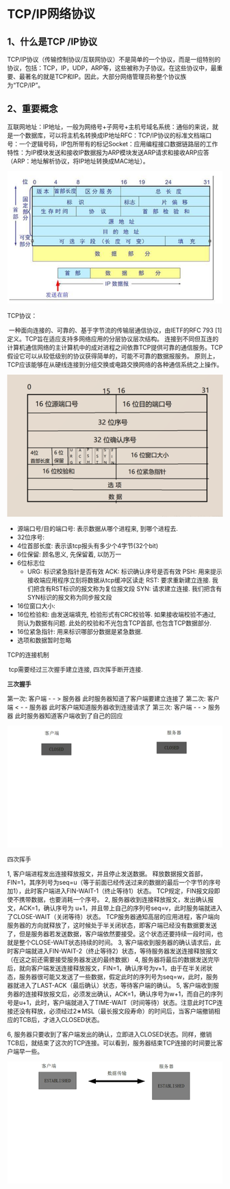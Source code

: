 # TCP/IP网络协议

## 1、什么是TCP /IP协议

​	TCP/IP协议（传输控制协议/互联网协议）不是简单的一个协议，而是一组特别的协议，包括：TCP，IP，UDP，ARP等，这些被称为子协议。在这些协议中，最重要、最著名的就是TCP和IP。因此，大部分网络管理员称整个协议族为“TCP/IP”。

## 2、重要概念

互联网地址：IP地址，一般为网络号+子网号+主机号域名系统：通俗的来说，就是一个数据库，可以将主机名转换成IP地址RFC：TCP/IP协议的标准文档端口号：一个逻辑号码，IP包所带有的标记Socket：应用编程接口数据链路层的工作特性：为IP模块发送和接收IP数据报为ARP模块发送ARP请求和接收ARP应答（ARP：地址解析协议，将IP地址转换成MAC地址）。

![](images/ip.png)



[^ARP]: 地址解析协议，即ARP（Address Resolution Protocol），是根据[IP地址](https://baike.baidu.com/item/IP地址)获取[物理地址](https://baike.baidu.com/item/物理地址/2129)的一个[TCP/IP协议](https://baike.baidu.com/item/TCP%2FIP协议)。[主机](https://baike.baidu.com/item/主机/455151)发送信息时将包含目标IP地址的ARP请求广播到网络上的所有主机，并接收返回消息，以此确定目标的物理地址；收到返回消息后将该IP地址和物理地址存入本机ARP缓存中并保留一定时间，下次请求时直接查询ARP缓存以节约资源。地址解析协议是建立在网络中各个主机互相信任的基础上的，网络上的主机可以自主发送ARP应答消息，其他主机收到应答报文时不会检测该报文的真实性就会将其记入本机ARP缓存；由此攻击者就可以向某一主机发送伪ARP应答报文，使其发送的信息无法到达预期的主机或到达错误的主机，这就构成了一个[ARP欺骗](https://baike.baidu.com/item/ARP欺骗)。[ARP命令](https://baike.baidu.com/item/ARP命令)可用于查询本机ARP缓存中IP地址和[MAC地址](https://baike.baidu.com/item/MAC地址)的对应关系、添加或删除静态对应关系等。相关协议有[RARP](https://baike.baidu.com/item/RARP)、[代理ARP](https://baike.baidu.com/item/代理ARP)。[NDP](https://baike.baidu.com/item/NDP)用于在[IPv6](https://baike.baidu.com/item/IPv6)中代替地址解析协议。
[^IMCP协议]: Internet控制[报文](https://baike.baidu.com/item/报文/3164352)协议。它是[TCP/IP协议簇](https://baike.baidu.com/item/TCP%2FIP协议簇)的一个子协议，用于在IP[主机](https://baike.baidu.com/item/主机/455151)、[路由](https://baike.baidu.com/item/路由)器之间传递控制消息。控制消息是指[网络通](https://baike.baidu.com/item/网络通)不通、[主机](https://baike.baidu.com/item/主机/455151)是否可达、[路由](https://baike.baidu.com/item/路由/363497)是否可用等网络本身的消息。这些控制消息虽然并不传输用户数据，但是对于用户数据的传递起着重要的作用。 [1] ICMP使用IP的基本支持，就像它是一个更高级别的协议，但是，ICMP实际上是IP的一个组成部分，必须由每个IP模块实现。
[^RIP协议]: 是一种[内部网关协议](https://baike.baidu.com/item/内部网关协议)（IGP），是一种[动态路由选择](https://baike.baidu.com/item/动态路由选择/1250467)协议，用于自治系统（AS）内的路由信息的传递。RIP协议基于距离矢量算法（DistanceVectorAlgorithms），使用“跳数”(即metric)来衡量到达目标地址的路由距离。这种协议的[路由器](https://baike.baidu.com/item/路由器/108294)只关心自己周围的[世界](https://baike.baidu.com/item/世界/24458)，只与自己相邻的路由器交换信息，范围限制在15跳(15度)之内，再远，它就不关心了。RIP应用于OSI网络七层模型的应用层。

TCP协议：

​		一种面向连接的、可靠的、基于字节流的传输层通信协议，由IETF的RFC 793 [1]  定义。TCP旨在适应支持多网络应用的分层协议层次结构。 连接到不同但互连的计算机通信网络的主计算机中的成对进程之间依靠TCP提供可靠的通信服务。TCP假设它可以从较低级别的协议获得简单的，可能不可靠的数据报服务。 原则上，TCP应该能够在从硬线连接到分组交换或电路交换网络的各种通信系统之上操作。

![](images/tcp.png)

- 源端口号/目的端口号: 表示数据从哪个进程来, 到哪个进程去.
- 32位序号:
- 4位首部长度: 表示该tcp报头有多少个4字节(32个bit)
- 6位保留: 顾名思义, 先保留着, 以防万一
- 6位标志位
  - URG: 标识紧急指针是否有效 
    ACK: 标识确认序号是否有效 
    PSH: 用来提示接收端应用程序立刻将数据从tcp缓冲区读走 
    RST: 要求重新建立连接. 我们把含有RST标识的报文称为复位报文段 
    SYN: 请求建立连接. 我们把含有SYN标识的报文称为同步报文段 
- 16位窗口大小:
- 16位检验和: 由发送端填充, 检验形式有CRC校验等. 如果接收端校验不通过, 则认为数据有问题. 此处的校验和不光包含TCP首部, 也包含TCP数据部分.
- 16位紧急指针: 用来标识哪部分数据是紧急数据.
- 选项和数据暂时忽略

TCP的连接机制

​	tcp需要经过三次握手建立连接, 四次挥手断开连接.

**三次握手**

第一次: 
客户端 - - > 服务器 此时服务器知道了客户端要建立连接了 
第二次: 
客户端 < - - 服务器 此时客户端知道服务器收到连接请求了 
第三次: 
客户端 - - > 服务器 此时服务器知道客户端收到了自己的回应

![](images/tcp.gif)

四次挥手

1, 客户端进程发出连接释放报文，并且停止发送数据。 
释放数据报文首部，FIN=1，其序列号为seq=u（等于前面已经传送过来的数据的最后一个字节的序号加1），此时客户端进入FIN-WAIT-1（终止等待1）状态。 TCP规定，FIN报文段即使不携带数据，也要消耗一个序号。 
2, 服务器收到连接释放报文，发出确认报文，ACK=1，确认序号为 u+1，并且带上自己的序列号seq=v，此时服务端就进入了CLOSE-WAIT（关闭等待）状态。 
TCP服务器通知高层的应用进程，客户端向服务器的方向就释放了，这时候处于半关闭状态，即客户端已经没有数据要发送了，但是服务器若发送数据，客户端依然要接受。这个状态还要持续一段时间，也就是整个CLOSE-WAIT状态持续的时间。 
3, 客户端收到服务器的确认请求后，此时客户端就进入FIN-WAIT-2（终止等待2）状态，等待服务器发送连接释放报文（在这之前还需要接受服务器发送的最终数据） 
4, 服务器将最后的数据发送完毕后，就向客户端发送连接释放报文，FIN=1，确认序号为v+1，由于在半关闭状态，服务器很可能又发送了一些数据，假定此时的序列号为seq=w，此时，服务器就进入了LAST-ACK（最后确认）状态，等待客户端的确认。 
5, 客户端收到服务器的连接释放报文后，必须发出确认，ACK=1，确认序号为w+1，而自己的序列号是u+1，此时，客户端就进入了TIME-WAIT（时间等待）状态。注意此时TCP连接还没有释放，必须经过2∗MSL（最长报文段寿命）的时间后，当客户端撤销相应的TCB后，才进入CLOSED状态。 

6, 服务器只要收到了客户端发出的确认，立即进入CLOSED状态。同样，撤销TCB后，就结束了这次的TCP连接。可以看到，服务器结束TCP连接的时间要比客户端早一些。

![](images/tcp2.gif)

